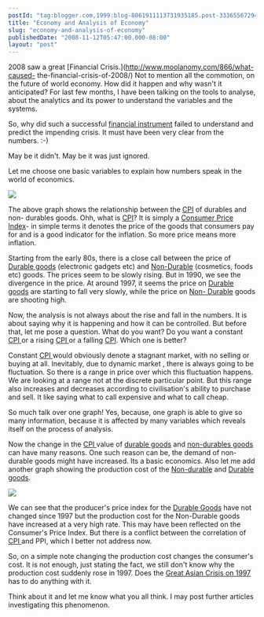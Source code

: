 ```yaml
---
postId: "tag:blogger.com,1999:blog-8061911113731935185.post-3336556729413181217"
title: "Economy and Analysis of Economy"
slug: "economy-and-analysis-of-economy"
publishedDate: "2008-11-12T05:47:00.000-08:00"
layout: "post"
---
```


[](http://2.bp.blogspot.com/_UYUaEitRq54/SRrsDg1_-bI/AAAAAAAAAP4/t_zLqrHMju0/s1600-h/DurableVsNonDurable+PPI.jpg)

2008 saw a great [Financial Crisis.](http://www.moolanomy.com/866/what-caused-
the-financial-crisis-of-2008/) Not to mention all the commotion, on the future
of world economy. How did it happen and why wasn't it anticipated? For last
few months, I have been talking on the tools to analyse, about the analytics
and its power to understand the variables and the systems.  

[](http://3.bp.blogspot.com/_UYUaEitRq54/SRrnJ8z7TpI/AAAAAAAAAPw/k2xakdmqROo/s1600-h/DurableVsNonDurable.jpg)

  

So, why did such a successful [financial
instrument](http://en.wikipedia.org/wiki/Financial_instrument) failed to
understand and predict the impending crisis. It must have been very clear from
the numbers. :-)

  

May be it didn't. May be it was just ignored.

  

Let me choose one basic variables to explain how numbers speak in the world of
economics.

  

  

![](http://3.bp.blogspot.com/_UYUaEitRq54/SRrnJ8z7TpI/AAAAAAAAAPw/k2xakdmqROo/s400/DurableVsNonDurable.jpg)

  

The above graph shows the relationship between the
[CPI](http://en.wikipedia.org/wiki/Consumer_price_index) of durables and non-
durables goods. Ohh, what is
[CPI](http://en.wikipedia.org/wiki/Consumer_price_index)? It is simply a
[Consumer Price Index](http://en.wikipedia.org/wiki/Consumer_price_index)\- in
simple terms it denotes the price of the goods that consumers pay for and is a
good indicator for the inflation. So more price means more inflation.

  

Starting from the early 80s, there is a close call between the price of[
Durable goods](http://en.wikipedia.org/wiki/Durable_good) (electronic gadgets
etc) and [Non-Durable](http://en.wikipedia.org/wiki/Durable_good) (cosmetics,
foods etc) goods. The prices seem to be slowly rising. But in 1990, we see the
divergence in the price. At around 1997, it seems the price on [Durable
goods](http://en.wikipedia.org/wiki/Durable_good) are starting to fall very
slowly, while the price on [Non-
Durable](http://en.wikipedia.org/wiki/Durable_good) goods are shooting high.

  

Now, the analysis is not always about the rise and fall in the numbers. It is
about saying why it is happening and how it can be controlled. But before
that, let me pose a question. What do you want? Do you want a constant [CPI
](http://en.wikipedia.org/wiki/Consumer_price_index)or a rising [CPI
](http://en.wikipedia.org/wiki/Consumer_price_index)or a falling
[CPI](http://en.wikipedia.org/wiki/Consumer_price_index). Which one is better?

  

Constant [CPI ](http://en.wikipedia.org/wiki/Consumer_price_index)would
obviously denote a stagnant market, with no selling or buying at all.
Inevitably, due to dynamic market , there is always going to be fluctuation.
So there is a range in price over which this fluctuation happens. We are
looking at a range not at the discrete particular point. But this range also
increases and decreases according to civilisation's ability to purchase and
sell. It like saying what to call expensive and what to call cheap.

  

So much talk over one graph! Yes, because, one graph is able to give so many
information, because it is affected by many variables which reveals itself on
the process of analysis.

  

Now the change in the [CPI
](http://en.wikipedia.org/wiki/Consumer_price_index)value of [durable
goods](http://en.wikipedia.org/wiki/Durable_good) and [non-durables
goods](http://en.wikipedia.org/wiki/Durable_good) can have many reasons. One
such reason can be, the demand of non-durable goods might have increased. Its
a basic economics. Also let me add another graph showing the production cost
of the [Non-durable](http://en.wikipedia.org/wiki/Durable_good) and [Durable
goods](http://en.wikipedia.org/wiki/Durable_good).

  

  

![](http://2.bp.blogspot.com/_UYUaEitRq54/SRrsDg1_-bI/AAAAAAAAAP4/t_zLqrHMju0/s400/DurableVsNonDurable+PPI.jpg)

  

We can see that the producer's price index for the [Durable
Goods](http://en.wikipedia.org/wiki/Durable_good) have not changed since 1997
but the production cost for the Non-Durable goods have increased at a very
high rate. This may have been reflected on the Consumer's Price Index. But
there is a conflict between the correlation of [CPI
](http://en.wikipedia.org/wiki/Consumer_price_index)and PPI, which I better
not address now.

  

So, on a simple note changing the production cost changes the consumer's cost.
It is not enough, just stating the fact, we still don't know why the
production cost suddenly rose in 1997. Does the [Great Asian Crisis on
1997](http://www.boostworks.com/?p=133) has to do anything with it.

  

Think about it and let me know what you all think. I may post further articles
investigating this phenomenon.

  

